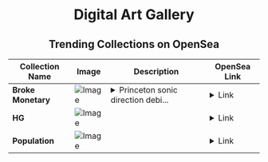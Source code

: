 <div align="center">

# Digital Art Gallery

## Trending Collections on OpenSea

| Collection Name                       | Image                                                                                     | Description                       | OpenSea Link                                                                                          |
|---------------------------------------|-------------------------------------------------------------------------------------------|-----------------------------------|--------------------------------------------------------------------------------------------------------|
| **Broke Monetary** | ![Image](https://i.seadn.io/s/raw/files/fb0ed32c586c68a4693896a1607ff8a3.jpg?w=500&auto=format?w=200&auto=format) | <details><summary>Princeton sonic direction debi...</summary>Princeton sonic direction debian</details> | <details><summary>Link</summary>[Broke Monetary](https://opensea.io/collection/broke-monetary)</details> |
| **HG** | ![Image](https://i.seadn.io/s/raw/files/6e7f51e364b83c8008c13274b7129ce0.jpg?w=500&auto=format?w=200&auto=format) |  | <details><summary>Link</summary>[HG](https://opensea.io/collection/hg-159)</details> |
| **Population** | ![Image](https://i.seadn.io/s/raw/files/46ab5d25dad0be6a0c9515380ebd4517.jpg?w=500&auto=format?w=200&auto=format) |  | <details><summary>Link</summary>[Population](https://opensea.io/collection/population-15)</details> |

</div>